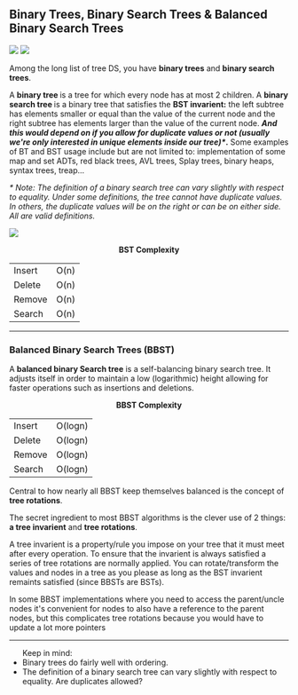 <h2>Binary Trees, Binary Search Trees & Balanced Binary Search Trees</h3>
<img src="https://miro.medium.com/max/16000/1*CMGFtehu01ZEBgzHG71sMg.png"/>
<img src="https://www.gatevidyalay.com/wp-content/uploads/2018/07/Binary-Search-Tree-Example.png"/>
<p>Among the long list of tree DS, you have <b>binary trees</b> and <b>binary search trees</b>.</p>
<p>A <b>binary tree </b>is a tree for which every node has at most 2 children. A <b>binary search tree </b>is a binary tree that satisfies the <b>BST invarient:</b> the left subtree has elements smaller or equal than the value of the current node and the right subtree has elements larger than the value of the current node. <b><i>And this would depend on if you allow for duplicate values or not (usually we're only interested in unique elements inside our tree)*</i>.</b> Some examples of BT and BST usage include but are not limited to: implementation of some map and set ADTs, red black trees, AVL trees, Splay trees, binary heaps, syntax trees, treap...</p>
<p><i>* Note: The definition of a binary search tree can vary slightly with respect to equality. Under some definitions, the tree cannot have duplicate values. In others, the duplicate values will be on the right or can be on either side. All are valid definitions.</i></p>
<img src="https://cdn.educba.com/academy/wp-content/uploads/2021/05/Binary-Tree-vs-Binary-Search-Tree.jpg"></img>

<p align='center'><b>BST Complexity</b></p>
<table align='center'>
  <tr>
    <td>Insert</td>
    <td>O(n)</td>
  </tr>
  <tr>
    <td>Delete</td>
    <td>O(n)</td>
  </tr>
  <tr>
    <td>Remove</td>
    <td>O(n)</td>
  </tr>
  <tr>
    <td>Search</td>
    <td>O(n)</td>
  </tr>
</table>
 
 ---

<h3> Balanced Binary Search Trees (BBST)</h3>
<p>A <b>balanced binary Search tree</b> is a self-balancing binary search tree. It adjusts itself in order to maintain a low (logarithmic) height allowing for faster operations such as insertions and deletions.</p>

<p align='center'><b>BBST Complexity</b></p>
<table align='center'>
  <tr>
    <td>Insert</td>
    <td>O(logn)</td>
  </tr>
  <tr>
    <td>Delete</td>
    <td>O(logn)</td>
  </tr>
  <tr>
    <td>Remove</td>
    <td>O(logn)</td>
  </tr>
  <tr>
    <td>Search</td>
    <td>O(logn)</td>
  </tr>
</table>

<p>Central to how nearly all BBST keep themselves balanced is the concept of <b>tree rotations</b>.</p>
<p>The secret ingredient to most BBST algorithms is the clever use of 2 things: <b>a tree invarient</b> and <b>tree rotations</b>.</p>
<p>A tree invarient is a property/rule you impose on your tree that it must meet after every operation. To ensure that the invarient is always satisfied a series of tree rotations are normally applied. You can rotate/transform the values and nodes in a tree as you please as long as the BST invarient remaints satisfied (since BBSTs are BSTs).</p>
<p>In some BBST implementations where you need to access the parent/uncle nodes it's convenient for nodes to also have a reference to the parent nodes, but this complicates tree rotations because you would have to update a lot more pointers</p>

---

<ul> Keep in mind: 
  <li>Binary trees do fairly well with ordering.</li>
  <li>The definition of a binary search tree can vary slightly with respect to equality. Are duplicates allowed?</li>
</ul>
